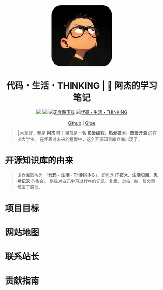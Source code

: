 <p align="center">
    <a href="https://amatureemoprince.github.io/CodeLifeThinking/">
        <img src="./docs/.vuepress/public/avatar.jpg" width="200px" alt="代码・生 活・THINKING">
    </a>
</p>

<h1 align="center">代码・生活・THINKING | 📖 阿杰的学习笔记</h1>

<p align="center">
    <a href="https://amatureemoprince.github.io/CodeLifeThinking/blog/" target="_blank"><img src="https://img.shields.io/badge/博客-在线阅读-green.svg?style=for-the-badge"></a>
    <a href="#联系方式" target="_blank"><img src="https://img.shields.io/badge/公众号-代码.生活.THINKING-brightgreen.svg?style=for-the-badge"></a>
    <a href="https://github.com/yuanliangding/books" target="_blank"><img src="https://img.shields.io/badge/计算机经典电子书-下载-yellow.svg?style=for-the-badge" alt="无套路下载"></a>
    <a href="https://github.com/amatureemoprince/CodeLifeThinking" target="_blank"><img alt="代码・生活・THINKING" src="https://img.shields.io/github/stars/amatureemoprince/CodeLifeThinking?style=for-the-badge"></a><br><br>
    <a href="https://amatureemoprince.github.io/CodeLifeThinking/">Github</a> |
    <a href="https://gitee.com/liujie2912/CodeLifeThinking">Gitee</a>
</p>

> 👏大家好，我是 **阿杰** 呀！目前是一名 **热爱编程、热爱技术、热爱开源** 的在校大学生。
> 在怀着对未来的憧憬中，这个开源知识库仓库出现了。

# 开源知识库的由来
> 该仓库取名为 **「代码・生活・THINKING」**，即包含 **IT技术**、**生活见闻**、**思考记录** 的集合。
> 是我对自己学习过程中的记录、复盘、总结...每一篇文章都属于原创。



# 项目目标

# 网站地图

# 联系站长

# 贡献指南
